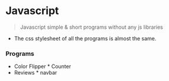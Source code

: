 # Javascript
>Javascript simple &amp; short programs without any js libraries

* The css stylesheet of all the programs is almost the same.

### Programs
* Color Flipper         * Counter
* Reviews               * navbar
